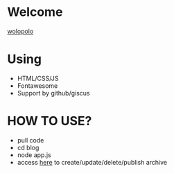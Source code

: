 # Welcome
[wolopolo](https://wolopolo.github.io/)
# Using
- HTML/CSS/JS
- Fontawesome
- Support by github/giscus  

# HOW TO USE?
- pull code
- cd blog
- node app.js
- access [here](http://localhost:7777) to create/update/delete/publish archive